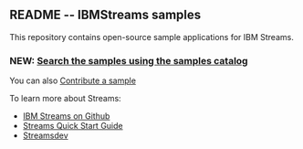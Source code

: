 ## README --  IBMStreams samples

This repository contains open-source sample applications for IBM Streams.

### NEW: [Search the samples using the samples catalog](http://ibmstreams.github.io/samples)

You can also [Contribute a sample](https://github.com/IBMStreams/samples/wiki/Adding-a-sample-to-the-catalog-and-repo)


To learn more about Streams:
* [IBM Streams on Github](http://ibmstreams.github.io)
* [Streams Quick Start Guide](https://developer.ibm.com/streamsdev/docs/streams-quick-start-guide/)
* [Streamsdev](https://developer.ibm.com/streamsdev/)
